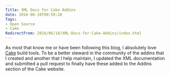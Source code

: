 ```yaml
---
Title: XML Docs for Cake Addins
date: 2016-06-18T09:59:28
Tags:
- Open Source
- Cake
RedirectFrom: 2016/06/18/XML-Docs-for-Cake-Addins/index.html
---
```


As most that know me or have been following this blog, I absolutely love [Cake](http://cakebuild.net/) build tools. To be a better steward in the community of the addins that I created and another that I help maintain, I updated the XML documentation and submitted a pull request to finally have these added to the Addins section of the Cake website.
